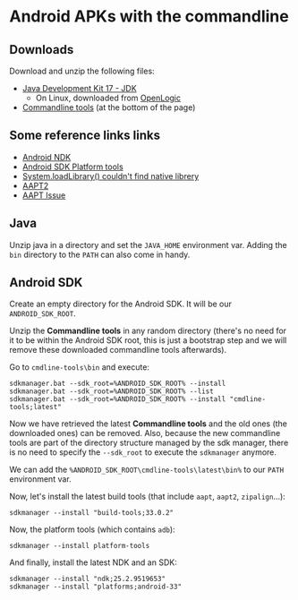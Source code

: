 # Android APKs with the commandline

## Downloads

Download and unzip the following files:

* [Java Development Kit 17 - JDK](https://www.oracle.com/java/technologies/downloads/)
  - On Linux, downloaded from [OpenLogic](https://www.openlogic.com/openjdk-downloads)
* [Commandline tools](https://developer.android.com/studio) (at the bottom of the page)

## Some reference links links

* [Android NDK](https://developer.android.com/ndk/downloads)
* [Android SDK Platform tools](https://developer.android.com/studio/releases/platform-tools)
* [System.loadLibrary() couldn't find native librery](https://stackoverflow.com/questions/27421134/system-loadlibrary-couldnt-find-native-library-in-my-case)
* [AAPT2](https://developer.android.com/studio/command-line/aapt2)
* [AAPT Issue](https://stackoverflow.com/questions/23522153/manually-aapt-add-native-library-so-to-apk)

## Java

Unzip java in a directory and set the `JAVA_HOME` environment var. Adding the `bin` directory to the `PATH` can also come in handy.

## Android SDK

Create an empty directory for the Android SDK. It will be our `ANDROID_SDK_ROOT`.

Unzip the **Commandline tools** in any random directory (there's no need for it to be within the Android SDK root, this is just a bootstrap step and we will remove these downloaded commandline tools afterwards).

Go to `cmdline-tools\bin` and execute:
```
sdkmanager.bat --sdk_root=%ANDROID_SDK_ROOT% --install
sdkmanager.bat --sdk_root=%ANDROID_SDK_ROOT% --list
sdkmanager.bat --sdk_root=%ANDROID_SDK_ROOT% --install "cmdline-tools;latest"
```

Now we have retrieved the latest **Commandline tools** and the old ones (the downloaded ones) can be removed.
Also, because the new commandline tools are part of the directory structure managed by the sdk manager, there is no need to specify the `--sdk_root` to execute the `sdkmanager` anymore.

We can add the `%ANDROID_SDK_ROOT\cmdline-tools\latest\bin%` to our `PATH` environment var.

Now, let's install the latest build tools (that include `aapt`, `aapt2`, `zipalign`...):
```
sdkmanager --install "build-tools;33.0.2"
```

Now, the platform tools (which contains `adb`):
```
sdkmanager --install platform-tools
```

And finally, install the latest NDK and an SDK:
```
sdkmanager --install "ndk;25.2.9519653"
sdkmanager --install "platforms;android-33"
```

